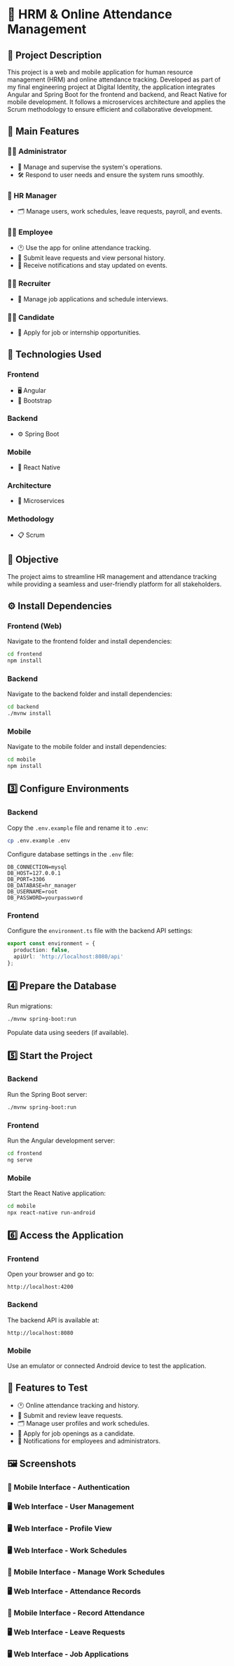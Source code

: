# 🌟 HRM & Online Attendance Management

## 🚀 Project Description
This project is a web and mobile application for human resource management (HRM) and online attendance tracking. Developed as part of my final engineering project at Digital Identity, the application integrates Angular and Spring Boot for the frontend and backend, and React Native for mobile development. It follows a microservices architecture and applies the Scrum methodology to ensure efficient and collaborative development.

## 🎯 Main Features

### 🧑‍💻 Administrator
- 🔧 Manage and supervise the system's operations.
- 🛠️ Respond to user needs and ensure the system runs smoothly.

### 👤 HR Manager
- 🗂️ Manage users, work schedules, leave requests, payroll, and events.

### 👨‍💼 Employee
- 🕐 Use the app for online attendance tracking.
- 📅 Submit leave requests and view personal history.
- 🔔 Receive notifications and stay updated on events.

### 🧑‍💼 Recruiter
- 📄 Manage job applications and schedule interviews.

### 🧑‍🎓 Candidate
- 💼 Apply for job or internship opportunities.

## 🔧 Technologies Used

### Frontend
- 🖥️ Angular
- 🎨 Bootstrap

### Backend
- ⚙️ Spring Boot

### Mobile
- 📱 React Native

### Architecture
- 🔗 Microservices

### Methodology
- 📋 Scrum

## 🎯 Objective
The project aims to streamline HR management and attendance tracking while providing a seamless and user-friendly platform for all stakeholders.

## ⚙️ Install Dependencies

### Frontend (Web)
Navigate to the frontend folder and install dependencies:
```bash
cd frontend
npm install
```

### Backend
Navigate to the backend folder and install dependencies:
```bash
cd backend
./mvnw install
```

### Mobile
Navigate to the mobile folder and install dependencies:
```bash
cd mobile
npm install
```

## 3️⃣ Configure Environments

### Backend
Copy the `.env.example` file and rename it to `.env`:
```bash
cp .env.example .env
```

Configure database settings in the `.env` file:
```env
DB_CONNECTION=mysql
DB_HOST=127.0.0.1
DB_PORT=3306
DB_DATABASE=hr_manager
DB_USERNAME=root
DB_PASSWORD=yourpassword
```

### Frontend
Configure the `environment.ts` file with the backend API settings:
```typescript
export const environment = {
  production: false,
  apiUrl: 'http://localhost:8080/api'
};
```

## 4️⃣ Prepare the Database
Run migrations:
```bash
./mvnw spring-boot:run
```

Populate data using seeders (if available).

## 5️⃣ Start the Project

### Backend
Run the Spring Boot server:
```bash
./mvnw spring-boot:run
```

### Frontend
Run the Angular development server:
```bash
cd frontend
ng serve
```

### Mobile
Start the React Native application:
```bash
cd mobile
npx react-native run-android
```

## 6️⃣ Access the Application

### Frontend
Open your browser and go to:
```
http://localhost:4200
```

### Backend
The backend API is available at:
```
http://localhost:8080
```

### Mobile
Use an emulator or connected Android device to test the application.

## 🚀 Features to Test

- 🕐 Online attendance tracking and history.
- 📅 Submit and review leave requests.
- 🗂️ Manage user profiles and work schedules.
- 💼 Apply for job openings as a candidate.
- 🔔 Notifications for employees and administrators.

## 🖼️ Screenshots

### 📱 Mobile Interface - Authentication

### 🖥️ Web Interface - User Management

### 🖥️ Web Interface - Profile View

### 🖥️ Web Interface - Work Schedules

### 📱 Mobile Interface - Manage Work Schedules

### 🖥️ Web Interface - Attendance Records

### 📱 Mobile Interface - Record Attendance

### 🖥️ Web Interface - Leave Requests

### 🖥️ Web Interface - Job Applications
